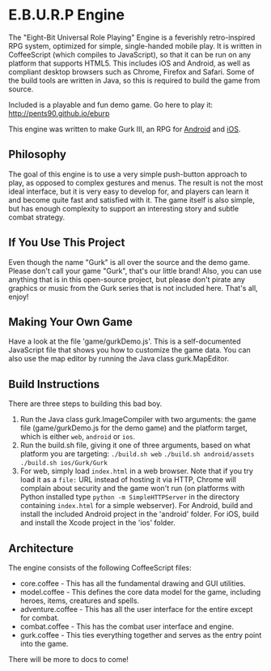 E.B.U.R.P Engine
================

The "Eight-Bit Universal Role Playing" Engine is a feverishly retro-inspired RPG system, optimized for simple, single-handed mobile play.
It is written in CoffeeScript (which compiles to JavaScript), so that it can be run on any platform that supports HTML5.
This includes iOS and Android, as well as compliant desktop browsers such as Chrome, Firefox and Safari.
Some of the build tools are written in Java, so this is required to build the game from source.

Included is a playable and fun demo game. Go here to play it: http://pents90.github.io/eburp

This engine was written to make Gurk III, an RPG for [Android](http://play.google.com/store/apps/details?id=com.larvalabs.gurk3) and [iOS](http://itunes.apple.com/us/app/gurk-iii-the-8-bit-rpg/id685128493?mt=8).

## Philosophy

The goal of this engine is to use a very simple push-button approach to play, as opposed to complex gestures and menus.
The result is not the most ideal interface, but it is very easy to develop for, and players can learn it and become quite fast and satisfied with it.
The game itself is also simple, but has enough complexity to support an interesting story and subtle combat strategy.

## If You Use This Project

Even though the name "Gurk" is all over the source and the demo game. Please don't call your game "Gurk", that's our little brand!
Also, you can use anything that is in this open-source project, but please don't pirate any graphics or music from the Gurk series that is not included here.
That's all, enjoy!

## Making Your Own Game

Have a look at the file 'game/gurkDemo.js'. This is a self-documented JavaScript file that shows you how to customize the game data.
You can also use the map editor by running the Java class gurk.MapEditor.

## Build Instructions

There are three steps to building this bad boy.

1. Run the Java class gurk.ImageCompiler with two arguments: the game file (game/gurkDemo.js for the demo game) and the platform target, which is either `web`, `android` or `ios`.
2. Run the build.sh file, giving it one of three arguments, based on what platform you are targeting:
    `./build.sh web`
    `./build.sh android/assets`
    `./build.sh ios/Gurk/Gurk`
3. For web, simply load `index.html` in a web browser. Note that if you try load it as a `file:` URL instead of hosting it via HTTP, Chrome will complain about security and the game won't run (on platforms with Python installed type `python -m SimpleHTTPServer` in the directory containing `index.html` for a simple webserver). For Android, build and install the included Android project in the 'android' folder. For iOS, build and install the Xcode project in the 'ios' folder.

## Architecture

The engine consists of the following CoffeeScript files: 

* core.coffee - This has all the fundamental drawing and GUI utilities.
* model.coffee - This defines the core data model for the game, including heroes, items, creatures and spells.
* adventure.coffee - This has all the user interface for the entire except for combat.
* combat.coffee - This has the combat user interface and engine.
* gurk.coffee - This ties everything together and serves as the entry point into the game.

There will be more to docs to come!

